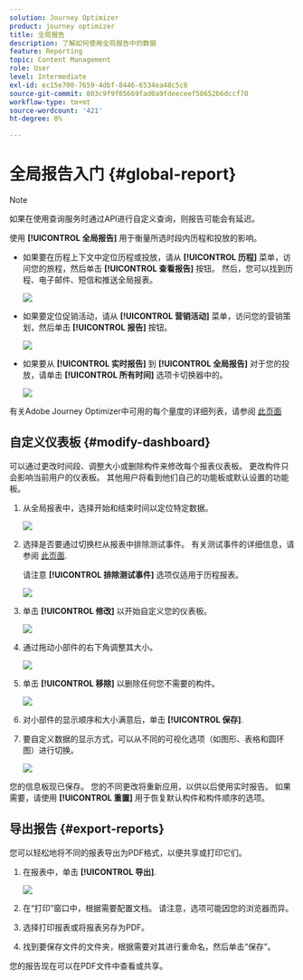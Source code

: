```yaml
---
solution: Journey Optimizer
product: journey optimizer
title: 全局报告
description: 了解如何使用全局报告中的数据
feature: Reporting
topic: Content Management
role: User
level: Intermediate
exl-id: ec15e700-7659-4dbf-8446-6534ea48c5c8
source-git-commit: 803c9f9f05669fad0a9fdeeceef58652b6dccf70
workflow-type: tm+mt
source-wordcount: '421'
ht-degree: 0%

---
```


# 全局报告入门 {#global-report}

>[!NOTE]
>
> 如果在使用查询服务时通过API进行自定义查询，则报告可能会有延迟。

使用 **[!UICONTROL 全局报告]** 用于衡量所选时段内历程和投放的影响。

* 如果要在历程上下文中定位历程或投放，请从 **[!UICONTROL 历程]** 菜单，访问您的旅程，然后单击 **[!UICONTROL 查看报告]** 按钮。 然后，您可以找到历程、电子邮件、短信和推送全局报表。

   ![](assets/report_journey.png)

* 如果要定位促销活动，请从 **[!UICONTROL 营销活动]** 菜单，访问您的营销策划，然后单击 **[!UICONTROL 报告]** 按钮。

   ![](assets/report_campaign.png)

* 如果要从 **[!UICONTROL 实时报告]** 到 **[!UICONTROL 全局报告]** 对于您的投放，请单击 **[!UICONTROL 所有时间]** 选项卡切换器中的。

   ![](assets/report_5.png)

有关Adobe Journey Optimizer中可用的每个量度的详细列表，请参阅 [此页面](#list-of-components-global)

## 自定义仪表板 {#modify-dashboard}

可以通过更改时间段、调整大小或删除构件来修改每个报表仪表板。 更改构件只会影响当前用户的仪表板。 其他用户将看到他们自己的功能板或默认设置的功能板。

1. 从全局报表中，选择开始和结束时间以定位特定数据。

   ![](assets/report_modify_1.png)

1. 选择是否要通过切换栏从报表中排除测试事件。 有关测试事件的详细信息，请参阅 [此页面](../building-journeys/testing-the-journey.md).

   请注意 **[!UICONTROL 排除测试事件]** 选项仅适用于历程报表。

   ![](assets/report_modify_2.png)

1. 单击 **[!UICONTROL 修改]** 以开始自定义您的仪表板。

   ![](assets/report_modify_3.png)

1. 通过拖动小部件的右下角调整其大小。

   ![](assets/report_modify_4.png)

1. 单击 **[!UICONTROL 移除]** 以删除任何您不需要的构件。

   ![](assets/report_modify_5.png)

1. 对小部件的显示顺序和大小满意后，单击 **[!UICONTROL 保存]**.

1. 要自定义数据的显示方式，可以从不同的可视化选项（如图形、表格和圆环图）进行切换。

   ![](assets/report_modify_10.png)

您的信息板现已保存。 您的不同更改将重新应用，以供以后使用实时报告。 如果需要，请使用 **[!UICONTROL 重置]** 用于恢复默认构件和构件顺序的选项。

## 导出报告 {#export-reports}

您可以轻松地将不同的报表导出为PDF格式，以便共享或打印它们。

1. 在报表中，单击 **[!UICONTROL 导出]**.

   ![](assets/export_1.png)

1. 在“打印”窗口中，根据需要配置文档。 请注意，选项可能因您的浏览器而异。

1. 选择打印报表或将报表另存为PDF。

1. 找到要保存文件的文件夹，根据需要对其进行重命名，然后单击“保存”。

您的报告现在可以在PDF文件中查看或共享。

